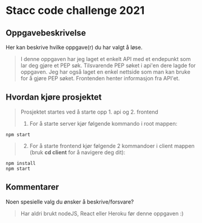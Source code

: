 # Stacc code challenge 2021

## Oppgavebeskrivelse

Her kan beskrive hvilke oppgave(r) du har valgt å løse.

> I denne oppgaven har jeg laget et enkelt API med et endepunkt som lar deg gjøre et PEP søk. Tilsvarende PEP søket i api'en dere lagde for oppgaven.
> Jeg har også laget en enkel nettside som man kan bruke for å gjøre PEP søket. Frontenden henter informasjon fra API'et.

## Hvordan kjøre prosjektet

> Prosjektet startes ved å starte opp 1. api og 2. frontend <br>
> 1. For å starte server kjør følgende kommando i root mappen:
```
npm start
```
> 2. For å starte frontend kjør følgende 2 kommandoer i client mappen (bruk **cd client** for å navigere deg dit):
```
npm install
npm start
```

## Kommentarer

Noen spesielle valg du ønsker å beskrive/forsvare?

> Har aldri brukt nodeJS, React eller Heroku før denne oppgaven :)
